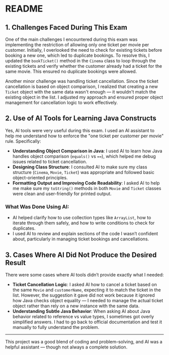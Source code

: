 # README

## 1. Challenges Faced During This Exam

One of the main challenges I encountered during this exam was implementing the restriction of allowing only one ticket per movie per customer. Initially, I overlooked the need to check for existing tickets before booking a new one, which led to duplicate bookings. To resolve this, I updated the `bookTicket()` method in the `Cinema` class to loop through the existing tickets and verify whether the customer already had a ticket for the same movie. This ensured no duplicate bookings were allowed.

Another minor challenge was handling ticket cancellation. Since the ticket cancellation is based on object comparison, I realized that creating a new `Ticket` object with the same data wasn't enough — it wouldn't match the existing object in the list. I adjusted my approach and ensured proper object management for cancellation logic to work effectively.

## 2. Use of AI Tools for Learning Java Constructs

Yes, AI tools were very useful during this exam. I used an AI assistant to help me understand how to enforce the "one ticket per customer per movie" rule. Specifically:

- **Understanding Object Comparison in Java**: I used AI to learn how Java handles object comparison (`equals()` vs `==`), which helped me debug issues related to ticket cancellation.
- **Designing Class Structure**: I consulted AI to make sure my class structure (`Cinema`, `Movie`, `Ticket`) was appropriate and followed basic object-oriented principles.
- **Formatting Output and Improving Code Readability**: I asked AI to help me make sure my `toString()` methods in both `Movie` and `Ticket` classes were clean and user-friendly for printed output.

### What Was Done Using AI:
- AI helped clarify how to use collection types like `ArrayList`, how to iterate through them safely, and how to write conditions to check for duplicates.
- I used AI to review and explain sections of the code I wasn’t confident about, particularly in managing ticket bookings and cancellations.

## 3. Cases Where AI Did Not Produce the Desired Result

There were some cases where AI tools didn’t provide exactly what I needed:

- **Ticket Cancellation Logic**: I asked AI how to cancel a ticket based on the same `Movie` and `customerName`, expecting it to match the ticket in the list. However, the suggestion it gave did not work because it ignored how Java checks object equality — I needed to manage the actual ticket object rather than rely on a new instance with the same data.
- **Understanding Subtle Java Behavior**: When asking AI about Java behavior related to reference vs value types, I sometimes got overly simplified answers. I had to go back to official documentation and test it manually to fully understand the problem.

---

This project was a good blend of coding and problem-solving, and AI was a helpful assistant — though not always a complete solution.
